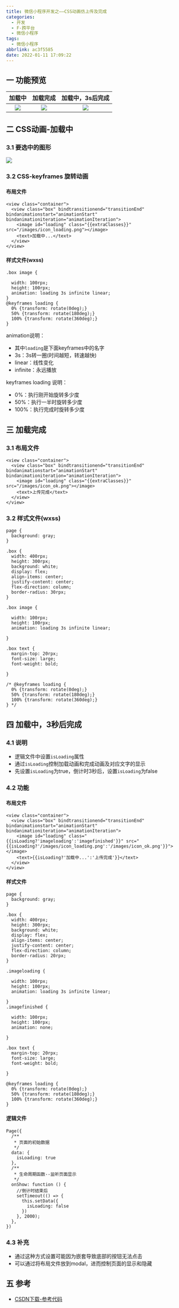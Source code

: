 ```yaml
---
title: 微信小程序开发之——CSS动画仿上传及完成
categories:
  - 开发
  - F-跨平台
  - 微信小程序
tags:
  - 微信小程序
abbrlink: ac3f5585
date: 2022-01-11 17:09:22
---
```

## 一 功能预览

| 加载中 | 加载完成 | 加载中，3s后完成 |
| :----: | :------: | :--------------: |
| ![][1] |  ![][2]  |      ![][3]      |

<!--more-->

## 二 CSS动画-加载中

### 3.1 要选中的图形
![][4]



### 3.2 CSS-keyframes 旋转动画

#### 布局文件

```
<view class="container">
  <view class="box" bindtransitionend="transitionEnd" bindanimationstart="animationStart" bindanimationiteration="animationIteration">
    <image id="loading" class="{{extraClasses}}" src="/images/icon_loading.png"></image>
    <text>加载中...</text>
  </view>
</view>
```

#### 样式文件(wxss)

```
.box image {

  width: 100rpx;
  height: 100rpx;
  animation: loading 3s infinite linear;
}
@keyframes loading {
  0% {transform: rotate(0deg);}
  50% {transform: rotate(180deg);}
  100% {transform: rotate(360deg);}
}
```

animation说明：

* 其中`loading`是下面keyframes中的名字 
* 3s：3s转一圈(时间越短，转速越快)
* linear：线性变化
* infinite：永远播放

keyframes loading 说明：

* 0%：执行刚开始旋转多少度
* 50%：执行一半时旋转多少度
* 100%：执行完成时旋转多少度

## 三 加载完成

### 3.1 布局文件

```
<view class="container">
  <view class="box" bindtransitionend="transitionEnd" bindanimationstart="animationStart" bindanimationiteration="animationIteration">
    <image id="loading" class="{{extraClasses}}" src="/images/icon_ok.png"></image>
    <text>上传完成</text>
  </view>
</view>
```

### 3.2 样式文件(wxss)

```
page {
  background: gray;
}

.box {
  width: 400rpx;
  height: 300rpx;
  background: white;
  display: flex;
  align-items: center;
  justify-content: center;
  flex-direction: column;
  border-radius: 30rpx;
}

.box image {

  width: 100rpx;
  height: 100rpx;
  animation: loading 3s infinite linear;

}

.box text {
  margin-top: 20rpx;
  font-size: large;
  font-weight: bold;

}

/* @keyframes loading {
  0% {transform: rotate(0deg);}
  50% {transform: rotate(180deg);}
  100% {transform: rotate(360deg);}
} */
```

## 四 加载中，3秒后完成

### 4.1 说明

* 逻辑文件中设置`isLoading`属性
* 通过`isLoading`控制加载动画和完成动画及对应文字的显示
* 先设置`isLoading`为true，倒计时3秒后，设置`isLoading`为false

### 4.2 功能

#### 布局文件

```
<view class="container">
  <view class="box" bindtransitionend="transitionEnd" bindanimationstart="animationStart" bindanimationiteration="animationIteration">
    <image id="loading" class="{{isLoading?'imageloading':'imagefinished'}}" src="{{isLoading?'/images/icon_loading.png':'/images/icon_ok.png'}}"></image>
    <text>{{isLoading?'加载中...':'上传完成'}}</text>
  </view>
</view>
```

#### 样式文件

```
page {
  background: gray;
}

.box {
  width: 400rpx;
  height: 300rpx;
  background: white;
  display: flex;
  align-items: center;
  justify-content: center;
  flex-direction: column;
  border-radius: 20rpx;
}

.imageloading {

  width: 100rpx;
  height: 100rpx;
  animation: loading 3s infinite linear;

}
.imagefinished {

  width: 100rpx;
  height: 100rpx;
  animation: none;

}

.box text {
  margin-top: 20rpx;
  font-size: large;
  font-weight: bold;

}

@keyframes loading {
  0% {transform: rotate(0deg);}
  50% {transform: rotate(180deg);}
  100% {transform: rotate(360deg);}
}
```

#### 逻辑文件

```
Page({
  /**
   * 页面的初始数据
   */
  data: {
    isLoading: true
  },
  /**
   * 生命周期函数--监听页面显示
   */
  onShow: function () {
    //倒计时结束后
    setTimeout(() => {
      this.setData({
        isLoading: false
      })
    }, 2000);
  },
})
```

### 4.3 补充

* 通过这种方式设置可能因为嵌套导致底部的按钮无法点击
* 可以通过将布局文件放到modal，进而控制页面的显示和隐藏

## 五 参考

* [CSDN下载-参考代码](https://download.csdn.net/download/Calvin_zhou/75409272)




[1]:https://raw.githubusercontent.com/PGzxc/CDN/master/blog-wechat/wechat-css-animal-loading.gif
[2]:https://raw.githubusercontent.com/PGzxc/CDN/master/blog-wechat/wechat-css-animal-finished.gif
[3]:https://raw.githubusercontent.com/PGzxc/CDN/master/blog-wechat/wechat-css-animal-loadingfinished.gif
[4]:https://raw.githubusercontent.com/PGzxc/CDN/master/blog-wechat/weichat-css-animal-icon-loading.png

